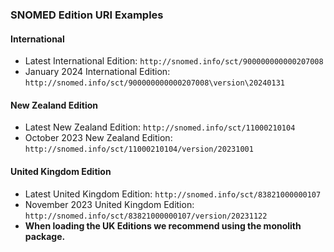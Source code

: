 ### SNOMED Edition URI Examples

#### International
- Latest International Edition: `http://snomed.info/sct/900000000000207008`
- January 2024 International Edition: `http://snomed.info/sct/900000000000207008\version\20240131`

#### New Zealand Edition
- Latest New Zealand Edition: `http://snomed.info/sct/11000210104`
- October 2023 New Zealand Edition: `http://snomed.info/sct/11000210104/version/20231001`

#### United Kingdom Edition
- Latest United Kingdom Edition: `http://snomed.info/sct/83821000000107`
- November 2023 United Kingdom Edition: `http://snomed.info/sct/83821000000107/version/20231122`
- **When loading the UK Editions we recommend using the monolith package.**
